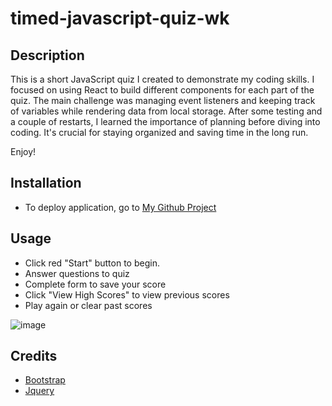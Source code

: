 # timed-javascript-quiz-wk

## Description

This is a short JavaScript quiz I created to demonstrate my coding skills. I focused on using React to build different components for each part of the quiz. The main challenge was managing event listeners and keeping track of variables while rendering data from local storage. After some testing and a couple of restarts, I learned the importance of planning before diving into coding. It's crucial for staying organized and saving time in the long run.

Enjoy!

## Installation

 * To deploy application, go to [My Github Project](https://wiilki.github.io/timed-javascript-quiz-wk/)

## Usage

 * Click red "Start" button to begin.
 * Answer questions to quiz
 * Complete form to save your score
 * Click "View High Scores" to view previous scores
 * Play again or clear past scores

![image](https://github.com/wiilki/timed-javascript-quiz-wk/assets/114313171/df5e19ae-1799-44b4-9ae3-a9f473e9259e)

## Credits

* [Bootstrap](https://cdn.jsdelivr.net/npm/bootstrap@5.2.2/dist/css/bootstrap.min.css)
* [Jquery](https://code.jquery.com/jquery-3.5.1.min.js)
